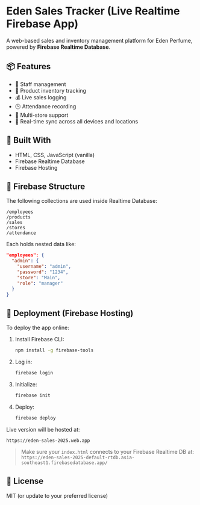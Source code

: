 # Eden Sales Tracker (Live Realtime Firebase App)

A web-based sales and inventory management platform for Eden Perfume, powered by **Firebase Realtime Database**.

## 📦 Features

- 👥 Staff management
- 🧴 Product inventory tracking
- 💰 Live sales logging
- 🕒 Attendance recording
- 🏬 Multi-store support
- 🔁 Real-time sync across all devices and locations

## 🔧 Built With

- HTML, CSS, JavaScript (vanilla)
- Firebase Realtime Database
- Firebase Hosting

## 📂 Firebase Structure

The following collections are used inside Realtime Database:

```
/employees
/products
/sales
/stores
/attendance
```

Each holds nested data like:

```json
"employees": {
  "admin": {
    "username": "admin",
    "password": "1234",
    "store": "Main",
    "role": "manager"
  }
}
```

## 🚀 Deployment (Firebase Hosting)

To deploy the app online:

1. Install Firebase CLI:
   ```bash
   npm install -g firebase-tools
   ```

2. Log in:
   ```bash
   firebase login
   ```

3. Initialize:
   ```bash
   firebase init
   ```

4. Deploy:
   ```bash
   firebase deploy
   ```

Live version will be hosted at:
```
https://eden-sales-2025.web.app
```

> Make sure your `index.html` connects to your Firebase Realtime DB at:
> `https://eden-sales-2025-default-rtdb.asia-southeast1.firebasedatabase.app/`

## 📄 License

MIT (or update to your preferred license)
